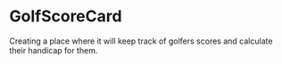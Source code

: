 # GolfScoreCard
Creating a place where it will keep track of golfers scores and calculate their handicap for them.
